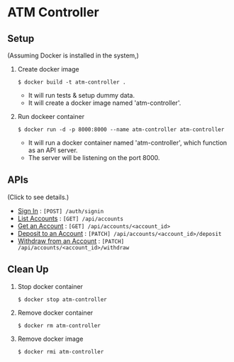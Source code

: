 # ATM Controller

## Setup
(Assuming Docker is installed in the system,)
1. Create docker image
   
    ```$ docker build -t atm-controller .```
   - It will run tests & setup dummy data.
   - It will create a docker image named 'atm-controller'.


2. Run dockeer container

    ```$ docker run -d -p 8000:8000 --name atm-controller atm-controller```
   - It will run a docker container named 'atm-controller', which function as an API server.
   - The server will be listening on the port 8000.
   
## APIs
(Click to see details.)

* [Sign In](docs/sign_in.md) : `[POST] /auth/signin`
* [List Accounts](docs/list_account.md) : `[GET] /api/accounts`
* [Get an Account](docs/get_accounts.md) : `[GET] /api/accounts/<account_id>`
* [Deposit to an Account](docs/deposit.md) : `[PATCH] /api/accounts/<account_id>/deposit`
* [Withdraw from an Account](docs/withdraw.md) : `[PATCH] /api/accounts/<account_id>/withdraw`

## Clean Up
1. Stop docker container
   
   ```$ docker stop atm-controller```

2. Remove docker container
   
   ```$ docker rm atm-controller```

3. Remove docker image

   ```$ docker rmi atm-controller```
